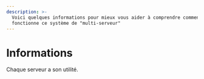 ```yaml
---
description: >-
  Voici quelques informations pour mieux vous aider à comprendre comment
  fonctionne ce système de "multi-serveur"
---
```


# Informations

Chaque serveur a son utilité.



